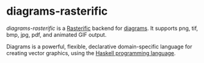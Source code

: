 diagrams-rasterific
===================

_diagrams-rasterific_ is a [Rasterific][rasterific] backend for [diagrams].
It supports png, tif, bmp, jpg, pdf, and animated GIF output.

Diagrams is a powerful, flexible, declarative domain-specific language
for creating vector graphics, using the [Haskell programming language][haskell].

[rasterific]: https://github.com/Twinside/Rasterific
[diagrams]: http://projects.haskell.org/diagrams/
[haskell]: http://www.haskell.org/haskellwiki/Haskell
